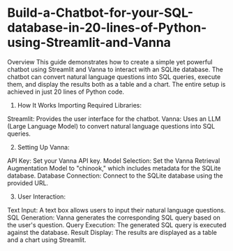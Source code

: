 # Build-a-Chatbot-for-your-SQL-database-in-20-lines-of-Python-using-Streamlit-and-Vanna

Overview
This guide demonstrates how to create a simple yet powerful chatbot using Streamlit and Vanna to interact with an SQLite database. The chatbot can convert natural language questions into SQL queries, execute them, and display the results both as a table and a chart. The entire setup is achieved in just 20 lines of Python code.

1. How It Works
Importing Required Libraries:

Streamlit: Provides the user interface for the chatbot.
Vanna: Uses an LLM (Large Language Model) to convert natural language questions into SQL queries.

2. Setting Up Vanna:

API Key: Set your Vanna API key.
Model Selection: Set the Vanna Retrieval Augmentation Model to "chinook," which includes metadata for the SQLite database.
Database Connection: Connect to the SQLite database using the provided URL.

3. User Interaction:

Text Input: A text box allows users to input their natural language questions.
SQL Generation: Vanna generates the corresponding SQL query based on the user's question.
Query Execution: The generated SQL query is executed against the database.
Result Display: The results are displayed as a table and a chart using Streamlit.
